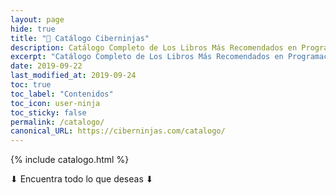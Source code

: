 ```yaml
---
layout: page
hide: true
title: "🛒 Catálogo Ciberninjas"
description: Catálogo Completo de Los Libros Más Recomendados en Programación y Tecnología
excerpt: "Catálogo Completo de Los Libros Más Recomendados en Programación y Tecnología"
date: 2019-09-22
last_modified_at: 2019-09-24
toc: true
toc_label: "Contenidos"
toc_icon: user-ninja
toc_sticky: false
permalink: /catalogo/
canonical_URL: https://ciberninjas.com/catalogo/
---
```


{% include catalogo.html %}

⬇ Encuentra todo lo que deseas ⬇